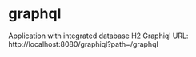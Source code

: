 # graphql
Application with integrated database H2
Graphiql URL: http://localhost:8080/graphiql?path=/graphql